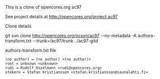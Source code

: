 This is a clone of opencores.org ac97

See project details at
http://opencores.org/project,ac97

Clone details

git svn clone http://opencores.org/ocsvn/ac97  --no-metadata -A authors-transform.txt --trunk=/ac97/trunk ../ac97-gitd

authors-transform.txt file

```
(no author) = (no author) <(no author)>
root = unknown <unknown>
rudi = Rudolf Usselmann <rudi@opencores.org>
stekern = Stefan Kristiansson <stefan.kristiansson@saunalahti.fi>
```
